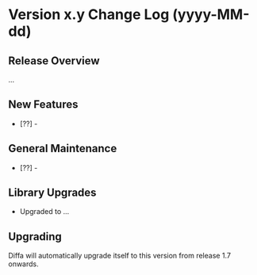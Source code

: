 # Version x.y Change Log (yyyy-MM-dd)

## Release Overview

...

## New Features

* [??] -

## General Maintenance

* [??] -

## Library Upgrades

* Upgraded to ...

## Upgrading

Diffa will automatically upgrade itself to this version from release 1.7 onwards.